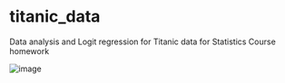 # titanic_data

Data analysis and Logit regression for Titanic data for Statistics Course homework

![image](https://user-images.githubusercontent.com/82896115/196051268-0224ba1d-c13e-4dfa-ac25-1c7e35d09628.png)
